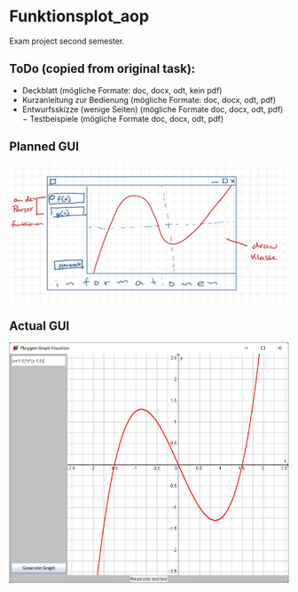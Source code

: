 # Funktionsplot_aop
Exam project second semester.

## ToDo (copied from original task):
- Deckblatt (mögliche Formate: doc, docx, odt, kein pdf)
- Kurzanleitung zur Bedienung (mögliche Formate: doc, docx, odt, pdf)
- Entwurfsskizze (wenige Seiten) (mögliche Formate doc, docx, odt, pdf)
− Testbeispiele (mögliche Formate doc, docx, odt, pdf)

## Planned GUI
![Image of GUI](documentation/ploggers_gui.jpeg)

## Actual GUI
![Image of GUI](documentation/GUI.png)
